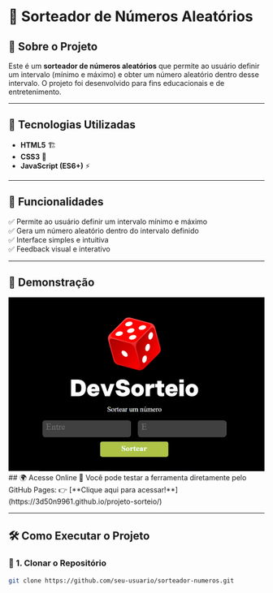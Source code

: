 # 🎲 Sorteador de Números Aleatórios  

## 📌 Sobre o Projeto  
Este é um **sorteador de números aleatórios** que permite ao usuário definir um intervalo (mínimo e máximo) e obter um número aleatório dentro desse intervalo. O projeto foi desenvolvido para fins educacionais e de entretenimento.

---

## 🚀 Tecnologias Utilizadas  
- **HTML5** 🏗️  
- **CSS3** 🎨  
- **JavaScript (ES6+)** ⚡  

---

## 🎯 Funcionalidades  
✅ Permite ao usuário definir um intervalo mínimo e máximo  
✅ Gera um número aleatório dentro do intervalo definido  
✅ Interface simples e intuitiva  
✅ Feedback visual e interativo  

---

## 📸 Demonstração  
<div align="center">
  <img src="screenshot.png" alt="Interface do sorteador de números" width="600"/>
</div>
## 🌍 Acesse Online  
🔗 Você pode testar a ferramenta diretamente pelo GitHub Pages:  
👉 [**Clique aqui para acessar!**](https://3d50n9961.github.io/projeto-sorteio/)


---

## 🛠️ Como Executar o Projeto  

### 🔹 1. Clonar o Repositório  
```sh
git clone https://github.com/seu-usuario/sorteador-numeros.git

